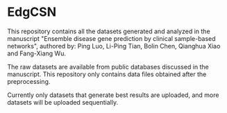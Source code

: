 # EdgCSN
This repository contains all the datasets generated and analyzed in the manuscript "Ensemble disease gene prediction by clinical sample-based networks", authored by: Ping Luo, Li-Ping Tian, Bolin Chen, Qianghua Xiao and Fang-Xiang Wu.

The raw datasets are available from public databases discussed in the manuscript. This repository only contains data files obtained after the preprocessing.

Currently only datasets that generate best results are uploaded, and more datasets will be uploaded sequentially.

